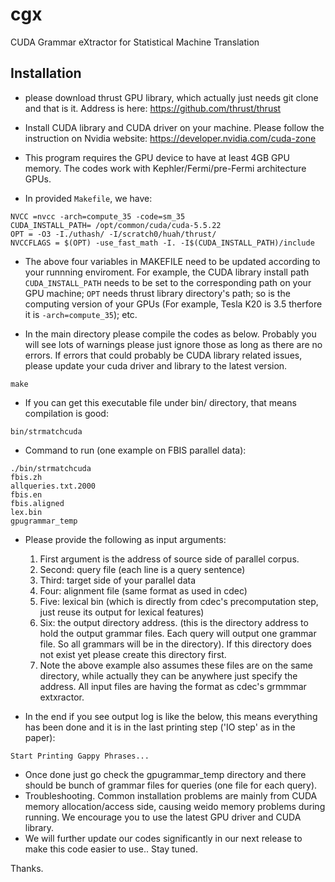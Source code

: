 # cgx

CUDA Grammar eXtractor for Statistical Machine Translation

Installation
------------

- please download thrust GPU library, which actually just needs git clone and that is it. Address is here: https://github.com/thrust/thrust

- Install CUDA library and CUDA driver on your machine. Please follow the instruction on Nvidia website:
https://developer.nvidia.com/cuda-zone

- This program requires the GPU device to have at least 4GB GPU memory. The codes work with Kephler/Fermi/pre-Fermi architecture GPUs.

- In provided `Makefile`, we have:

```
NVCC =nvcc -arch=compute_35 -code=sm_35
CUDA_INSTALL_PATH= /opt/common/cuda/cuda-5.5.22
OPT = -O3 -I./uthash/ -I/scratch0/huah/thrust/
NVCCFLAGS = $(OPT) -use_fast_math -I. -I$(CUDA_INSTALL_PATH)/include 
```

- The above four variables in MAKEFILE need to be updated according to your runnning enviroment. For example, the CUDA library install path `CUDA_INSTALL_PATH` needs to be set to the corresponding path on your GPU machine; `OPT` needs thrust library directory's path; so is the computing version of your GPUs (For example, Tesla K20 is 3.5 therfore it is `-arch=compute_35`); etc. 

- In the main directory please compile the codes as below. Probably you will see lots of warnings please just ignore those as long as there are no errors. If errors that could probably be CUDA library related issues, please update your cuda driver and library to the latest version.
```
make
```

- If you can get this executable file under bin/ directory, that means compilation is good:
```
bin/strmatchcuda
```

- Command to run (one example on FBIS parallel data):
```
./bin/strmatchcuda 
fbis.zh 
allqueries.txt.2000 
fbis.en
fbis.aligned 
lex.bin 
gpugrammar_temp
```
- Please provide the following as input arguments:
    1. First argument is the address of source side of parallel corpus.
    2. Second: query file (each line is a query sentence)
    3. Third: target side of your parallel data
    4. Four: alignment file (same format as used in cdec)
    5. Five: lexical bin (which is directly from cdec's precomputation step, just reuse its output for lexical features)
    6. Six: the output directory address. (this is the directory address to hold the output grammar files. Each query will output one grammar file. So all grammars will be in the directory). If this directory does not exist yet please create this directory first.
    7. Note the above example also assumes these files are on the same directory, while actually they can be anywhere just specify the address. All input files are having the format as cdec's grmmmar extxractor.

- In the end if you see output log is like the below, this means everything has been done and it is in the last printing step ('IO step' as in the paper):
```
Start Printing Gappy Phrases...
```
- Once done just go check the gpugrammar_temp directory and there should be bunch of grammar files for queries (one file for each query).
- Troubleshooting. Common installation problems are mainly from CUDA memory allocation/access side, causing weido memory problems during running. We encourage you to use the latest GPU driver and CUDA library.
- We will further update our codes significantly in our next release to make this code easier to use.. Stay tuned.

Thanks.

